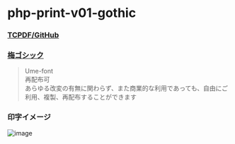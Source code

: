 # php-print-v01-gothic

### [TCPDF/GitHub](https://github.com/tecnickcom/tcpdf)

### [梅ゴシック](https://ja.osdn.net/projects/ume-font/releases/)
>Ume-font\
>再配布可\
>あらゆる改変の有無に関わらず、また商業的な利用であっても、自由にご利用、複製、再配布することができます


### 印字イメージ

![image](https://user-images.githubusercontent.com/1501327/162555261-51b807b6-94ec-407e-ac26-50b9e1116fe5.png)
